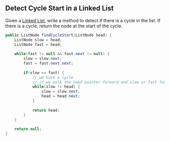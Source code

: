 ## Detect Cycle Start in a Linked List

Given a [Linked List](https://en.wikipedia.org/wiki/Linked_list), write a method to detect if there is a cycle in the list. If there is a cycle, return the node at the start of the cycle.

```java
public ListNode findCycleStart(ListNode head) {
    ListNode slow = head;
    ListNode fast = head;
    
    while(fast != null && fast.next != null) {
        slow = slow.next;
        fast = fast.next.next;
        
        if(slow == fast) {
            // we have a cycle
            // if we walk the head pointer forward and slow or fast forward, they will meet at the start of cycle
            while(slow != head) {
                slow = slow.next;
                head = head.next;
            }
            
            return head;
        }
    }
    
    return null;
}
```